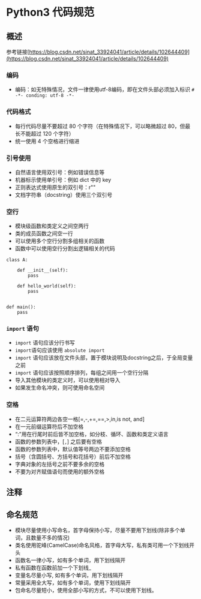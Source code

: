 # Python3 代码规范

## 概述

参考链接[https://blog.csdn.net/sinat_33924041/article/details/102644409](https://blog.csdn.net/sinat_33924041/article/details/102644409)

### 编码

- 编码：如无特殊情况，文件一律使用utf-8编码，即在文件头部必须加入标识 `# -*- conding: utf-8 -*-`

### 代码格式

- 每行代码尽量不要超过 80 个字符（在特殊情况下，可以略微超过 80，但最长不能超过 120 个字符）
- 统一使用 4 个空格进行缩进

### 引号使用
- 自然语言使用双引号：例如错误信息等
- 机器标示使用单引号：例如 dict 中的 key
- 正则表达式使用原生的双引号：r""
- 文档字符串（docstring）使用三个双引号

### 空行
- 模块级函数和类定义之间空两行
- 类的成员函数之间空一行
- 可以使用多个空行分割多组相关的函数
- 函数中可以使用空行分割出逻辑相关的代码

```python3
class A:
    
    def __init__(self):
        pass
    
    def hello_world(self):
        pass


def main():
    pass
```

### `import` 语句

- `import` 语句应该分行书写
- `import`语句应该使用 `absolute import`
- `import` 语句应该放在文件头部，置于模块说明及docstring之后，于全局变量之前
- `import` 语句应该按照顺序排列，每组之间用一个空行分隔
- 导入其他模块的类定义时，可以使用相对导入
- 如果发生命名冲突，则可使用命名空间
  
### 空格
- 在二元运算符两边各空一格[=,-,+=,==,>,in,is not, and]
- 在一元前缀运算符后不加空格
- “:”用在行尾时前后皆不加空格，如分枝、循环、函数和类定义语言
- 函数的参数列表中，[`,`] 之后要有空格
- 函数的参数列表中，默认值等号两边不要添加空格
- 括号（含圆括号、方括号和花括号）前后不加空格
- 字典对象的左括号之前不要多余的空格
- 不要为对齐赋值语句而使用的额外空格

## 注释

## 命名规范

- 模块尽量使用小写命名，首字母保持小写，尽量不要用下划线(除非多个单词，且数量不多的情况)
- 类名使用驼峰(CamelCase)命名风格，首字母大写，私有类可用一个下划线开头
- 函数名一律小写，如有多个单词，用下划线隔开
- 私有函数在函数前加一个下划线_
- 变量名尽量小写, 如有多个单词，用下划线隔开
- 常量采用全大写，如有多个单词，使用下划线隔开
- 包命名尽量短小，使用全部小写的方式，不可以使用下划线。
